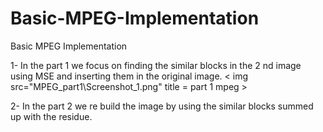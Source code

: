 # Basic-MPEG-Implementation
Basic MPEG Implementation


1- In the part 1 we focus on finding the similar blocks in the 2 nd image using MSE and inserting them in the original image.
< img src="MPEG_part1\Screenshot_1.png"  title = part 1 mpeg >

2- In the part 2 we re build the image by using the similar blocks summed up with the residue.
